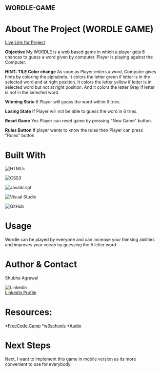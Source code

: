 ## WORDLE-GAME

# About The Project (WORDLE GAME)
[Live Link for Project](https://sa-0601.github.io/Wordle-game/)

**Objective** 
My WORDLE is a web based game in which a player gets 6 chances to guess a word given by computer. Player is playing against the Computer. 

**HINT: TILE Color change**
As soon as Player enters a word,
Computer gives hints by coloring the alphabets. 
It colors the letter green if letter is in the selected word and at right position.
It colors the letter yellow if letter is in selected word but not at right position.
And it colors the letter Gray if letter is not in the selected word.

**Winning State**
If Player will guess the word within 6 tries.

**Losing State**
If Player will not be able to guess the word in 6 tries.

**Reset Game**
Yes Player can reset game by pressing "New Game" button.

**Rules Button**
If player wants to know the rules then Player can press "Rules" button.

# Built With
![HTML5](https://img.shields.io/badge/html5-%23E34F26.svg?style=for-the-badge&logo=html5&logoColor=white)

![CSS3](https://img.shields.io/badge/css3-%231572B6.svg?style=for-the-badge&logo=css3&logoColor=white)

![JavaScript](https://img.shields.io/badge/javascript-%23323330.svg?style=for-the-badge&logo=javascript&logoColor=%23F7DF1E)

![Visual Studio](https://img.shields.io/badge/VSCode-0078D4?style=for-the-badge&logo=visual%20studio%20code&logoColor=white)  

![GitHub](https://img.shields.io/badge/GitHub-100000?style=for-the-badge&logo=github&logoColor=white) 

# Usage
Wordle can be played by everyone and can increase your thinking abilities and improves your vocab by guessing the 5 letter word.

# Author & Contact
Shubha Agrawal

![Linkedin](https://img.shields.io/badge/LinkedIn-0077B5?style=for-the-badge&logo=linkedin&logoColor=white)    
[LinkedIn Profile](https://www.linkedin.com/in/shubha-jindal-agrawal-56778483/)

# Resources:
*[FreeCode Camp](https://www.freecodecamp.org/news/build-a-wordle-clone-in-javascript/)
*[w3schools](https://www.w3schools.com/)
*[Audio](https://www.storyblocks.com/audio/)

# Next Steps
Next, I want to implement this game in mobile version as its more convenient to use for everybody.
